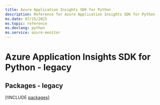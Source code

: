 ```yaml
---
title: Azure Application Insights SDK for Python
description: Reference for Azure Application Insights SDK for Python
ms.date: 07/15/2025
ms.topic: reference
ms.devlang: python
ms.service: azure-monitor
---
```

# Azure Application Insights SDK for Python - legacy
## Packages - legacy
[!INCLUDE [packages](application-insights-index.md)]